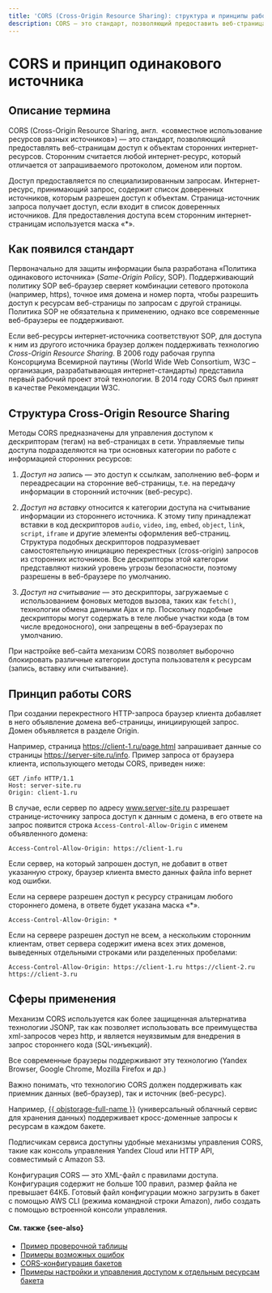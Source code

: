 ```yaml
---
title: 'CORS (Cross-Origin Resource Sharing): структура и принципы работы'
description: CORS — это стандарт, позволяющий предоставить веб-страницам доступ к сторонним интернет-ресурсам.
---
```


# CORS и принцип одинакового источника

## Описание термина

CORS (Cross-Origin Resource Sharing, англ.  «совместное использование ресурсов разных источников») — это стандарт, позволяющий предоставлять веб-страницам доступ к объектам сторонних интернет-ресурсов.
Сторонним считается любой интернет-ресурс, который отличается от запрашиваемого протоколом, доменом или портом.

Доступ предоставляется по специализированным запросам. Интернет-ресурс, принимающий запрос, содержит список доверенных источников, которым разрешен доступ к объектам. Страница-источник запроса получает доступ, если входит в список доверенных источников. Для предоставления доступа всем сторонним интернет-страницам используется маска «*».

## Как появился стандарт

Первоначально для защиты информации была разработана «Политика одинакового источника» (_Same-Origin Policy_, SOP). Поддерживающий политику SOP веб-браузер сверяет комбинации сетевого протокола (например, https), точное имя домена и номер порта, чтобы разрешить доступ к ресурсам веб-страницы по запросам с другой страницы. Политика SOP не обязательна к применению, однако все современные веб-браузеры ее поддерживают.

Если веб-ресурсы интернет-источника соответствуют SOP, для доступа к ним из другого источника браузер должен поддерживать технологию _Cross-Origin Resource Sharing_. В 2006 году рабочая группа Консорциума Всемирной паутины (World Wide Web Consortium, W3C – организация, разрабатывающая интернет-стандарты) представила первый рабочий проект этой технологии. В 2014 году CORS был принят в качестве Рекомендации W3C.

## Структура Cross-Origin Resource Sharing

Методы CORS предназначены для управления доступом к дескрипторам (тегам) на веб-страницах в сети. Управляемые типы доступа подразделяются на три основных категории по работе с информацией сторонних ресурсов:

1.	_Доступ на запись_ — это доступ к ссылкам, заполнению веб-форм и переадресации на сторонние веб-страницы, т.е. на передачу информации в сторонний источник (веб-ресурс).

1.	_Доступ на вставку_ относится к категории доступа на считывание информации из стороннего источника. К этому типу принадлежат вставки в код дескрипторов `audio`, `video`, `img`, `embed`, `object`, `link`, `script`, `iframe` и другие элементы оформления веб-страниц. Структура подобных дескрипторов подразумевает самостоятельную инициацию перекрестных (cross-origin) запросов из сторонних источников. Все дескрипторы этой категории представляют низкий уровень угрозы безопасности, поэтому разрешены в веб-браузере по умолчанию.

1.	_Доступ на считывание_ — это дескрипторы, загружаемые с использованием фоновых методов вызова, таких как `fetch()`, технологии обмена данными Ajax и пр. Поскольку подобные дескрипторы могут содержать в теле любые участки кода (в том числе вредоносного), они запрещены в веб-браузерах по умолчанию.

При настройке веб-сайта механизм CORS позволяет выборочно блокировать различные категории доступа пользователя к ресурсам (запись, вставку или считывание).

## Принцип работы CORS

При создании перекрестного HTTP-запроса браузер клиента добавляет в него объявление домена веб-страницы, инициирующей запрос. Домен объявляется в разделе Origin.

Например, страница https://client-1.ru/page.html запрашивает данные со страницы https://server-site.ru/info.
Пример запроса от браузера клиента, использующего методы CORS, приведен ниже:
 ```
GET /info HTTP/1.1
Host: server-site.ru
Origin: client-1.ru
```
В случае, если сервер по адресу www.server-site.ru разрешает странице-источнику запроса доступ к данным с домена, в его ответе на запрос появится строка `Access-Control-Allow-Origin` с именем объявленного домена:
```
Access-Control-Allow-Origin: https://client-1.ru
```
Если сервер, на который запрошен доступ, не добавит в ответ указанную строку, браузер клиента вместо данных файла info вернет код ошибки.

Если на сервере разрешен доступ к ресурсу страницам любого стороннего домена, в ответе будет указана маска «*».
```
Access-Control-Allow-Origin: *
```
Если на сервере разрешен доступ не всем, а нескольким сторонним клиентам, ответ сервера содержит имена всех этих доменов, выведенных отдельными строками или разделенных пробелами:
```
Access-Control-Allow-Origin: https://client-1.ru https://client-2.ru https://client-3.ru
```
## Сферы применения

Механизм CORS используется как более защищенная альтернатива технологии JSONP, так как позволяет использовать все преимущества xml-запросов через http, и является неуязвимым для внедрения в запрос стороннего кода (SQL-инъекций).

Все современные браузеры поддерживают эту технологию (Yandex Browser, Google Chrome, Mozilla Firefox и др.)

Важно понимать, что технологию CORS должен поддерживать как приемник данных (веб-браузер), так и источник (веб-ресурс).

Например, [{{ objstorage-full-name }}](../storage/) (универсальный облачный сервис для хранения данных) поддерживает кросс-доменные запросы к ресурсам в каждом бакете.

Подписчикам сервиса доступны удобные механизмы управления CORS, такие как консоль управления Yandex Cloud или HTTP API, совместимый с Amazon S3.

Конфигурация CORS — это XML-файл с правилами доступа. Конфигурация содержит не больше 100 правил, размер файла не превышает 64КБ. Готовый файл конфигурации можно загрузить в бакет с помощью AWS CLI (режима командной строки Amazon), либо создать с помощью встроенной консоли управления.

#### См. также {see-also}

* [Пример проверочной таблицы](https://ru.wikipedia.org/wiki/Правило_ограничения_домена)
* [Примеры возможных ошибок](https://developer.mozilla.org/en-US/docs/Web/HTTP/CORS/Errors)
* [CORS-конфигурация бакетов](../storage/s3/api-ref/cors/xml-config.md)
* [Примеры настройки и управления доступом к отдельным ресурсам бакета](../storage/operations/buckets/cors.md)